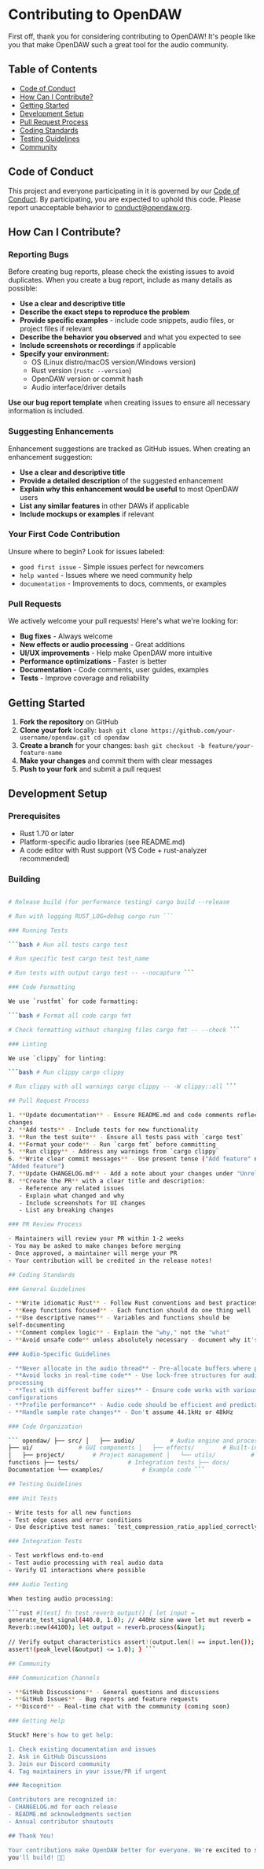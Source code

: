 # Contributing to OpenDAW

First off, thank you for considering contributing to OpenDAW! It's people like
you that make OpenDAW such a great tool for the audio community.

## Table of Contents

- [Code of Conduct](#code-of-conduct)
- [How Can I Contribute?](#how-can-i-contribute)
- [Getting Started](#getting-started)
- [Development Setup](#development-setup)
- [Pull Request Process](#pull-request-process)
- [Coding Standards](#coding-standards)
- [Testing Guidelines](#testing-guidelines)
- [Community](#community)

## Code of Conduct

This project and everyone participating in it is governed by our [Code of
Conduct](CODE_OF_CONDUCT.md). By participating, you are expected to uphold this
code. Please report unacceptable behavior to
[conduct@opendaw.org](mailto:conduct@opendaw.org).

## How Can I Contribute?

### Reporting Bugs

Before creating bug reports, please check the existing issues to avoid
duplicates. When you create a bug report, include as many details as possible:

- **Use a clear and descriptive title**
- **Describe the exact steps to reproduce the problem**
- **Provide specific examples** - include code snippets, audio files, or
project files if relevant
- **Describe the behavior you observed** and what you expected to see
- **Include screenshots or recordings** if applicable
- **Specify your environment:**
  - OS (Linux distro/macOS version/Windows version)
  - Rust version (`rustc --version`)
  - OpenDAW version or commit hash
  - Audio interface/driver details

**Use our bug report template** when creating issues to ensure all necessary
information is included.

### Suggesting Enhancements

Enhancement suggestions are tracked as GitHub issues. When creating an
enhancement suggestion:

- **Use a clear and descriptive title**
- **Provide a detailed description** of the suggested enhancement
- **Explain why this enhancement would be useful** to most OpenDAW users
- **List any similar features** in other DAWs if applicable
- **Include mockups or examples** if relevant

### Your First Code Contribution

Unsure where to begin? Look for issues labeled:

- `good first issue` - Simple issues perfect for newcomers
- `help wanted` - Issues where we need community help
- `documentation` - Improvements to docs, comments, or examples

### Pull Requests

We actively welcome your pull requests! Here's what we're looking for:

- **Bug fixes** - Always welcome
- **New effects or audio processing** - Great additions
- **UI/UX improvements** - Help make OpenDAW more intuitive
- **Performance optimizations** - Faster is better
- **Documentation** - Code comments, user guides, examples
- **Tests** - Improve coverage and reliability

## Getting Started

1. **Fork the repository** on GitHub
2. **Clone your fork** locally: ```bash git clone
https://github.com/your-username/opendaw.git cd opendaw ```
3. **Create a branch** for your changes: ```bash git checkout -b
feature/your-feature-name ```
4. **Make your changes** and commit them with clear messages
5. **Push to your fork** and submit a pull request

## Development Setup

### Prerequisites

- Rust 1.70 or later
- Platform-specific audio libraries (see README.md)
- A code editor with Rust support (VS Code + rust-analyzer recommended)

### Building

```bash # Debug build cargo build

# Release build (for performance testing) cargo build --release

# Run with logging RUST_LOG=debug cargo run ```

### Running Tests

```bash # Run all tests cargo test

# Run specific test cargo test test_name

# Run tests with output cargo test -- --nocapture ```

### Code Formatting

We use `rustfmt` for code formatting:

```bash # Format all code cargo fmt

# Check formatting without changing files cargo fmt -- --check ```

### Linting

We use `clippy` for linting:

```bash # Run clippy cargo clippy

# Run clippy with all warnings cargo clippy -- -W clippy::all ```

## Pull Request Process

1. **Update documentation** - Ensure README.md and code comments reflect your
changes
2. **Add tests** - Include tests for new functionality
3. **Run the test suite** - Ensure all tests pass with `cargo test`
4. **Format your code** - Run `cargo fmt` before committing
5. **Run clippy** - Address any warnings from `cargo clippy`
6. **Write clear commit messages** - Use present tense ("Add feature" not
"Added feature")
7. **Update CHANGELOG.md** - Add a note about your changes under "Unreleased"
8. **Create the PR** with a clear title and description:
   - Reference any related issues
   - Explain what changed and why
   - Include screenshots for UI changes
   - List any breaking changes

### PR Review Process

- Maintainers will review your PR within 1-2 weeks
- You may be asked to make changes before merging
- Once approved, a maintainer will merge your PR
- Your contribution will be credited in the release notes!

## Coding Standards

### General Guidelines

- **Write idiomatic Rust** - Follow Rust conventions and best practices
- **Keep functions focused** - Each function should do one thing well
- **Use descriptive names** - Variables and functions should be
self-documenting
- **Comment complex logic** - Explain the "why," not the "what"
- **Avoid unsafe code** unless absolutely necessary - document why it's needed

### Audio-Specific Guidelines

- **Never allocate in the audio thread** - Pre-allocate buffers where possible
- **Avoid locks in real-time code** - Use lock-free structures for audio
processing
- **Test with different buffer sizes** - Ensure code works with various audio
configurations
- **Profile performance** - Audio code should be efficient and predictable
- **Handle sample rate changes** - Don't assume 44.1kHz or 48kHz

### Code Organization

``` opendaw/ ├── src/ │   ├── audio/          # Audio engine and processing │
├── ui/             # GUI components │   ├── effects/        # Built-in effects
│   ├── project/        # Project management │   └── utils/          # Utility
functions ├── tests/              # Integration tests ├── docs/               #
Documentation └── examples/           # Example code ```

## Testing Guidelines

### Unit Tests

- Write tests for all new functions
- Test edge cases and error conditions
- Use descriptive test names: `test_compression_ratio_applied_correctly`

### Integration Tests

- Test workflows end-to-end
- Test audio processing with real audio data
- Verify UI interactions where possible

### Audio Testing

When testing audio processing:

```rust #[test] fn test_reverb_output() { let input =
generate_test_signal(440.0, 1.0); // 440Hz sine wave let mut reverb =
Reverb::new(44100); let output = reverb.process(&input);
    
// Verify output characteristics assert!(output.len() == input.len());
assert!(peak_level(&output) <= 1.0); } ```

## Community

### Communication Channels

- **GitHub Discussions** - General questions and discussions
- **GitHub Issues** - Bug reports and feature requests
- **Discord** - Real-time chat with the community (coming soon)

### Getting Help

Stuck? Here's how to get help:

1. Check existing documentation and issues
2. Ask in GitHub Discussions
3. Join our Discord community
4. Tag maintainers in your issue/PR if urgent

### Recognition

Contributors are recognized in:
- CHANGELOG.md for each release
- README.md acknowledgments section
- Annual contributor shoutouts

## Thank You!

Your contributions make OpenDAW better for everyone. We're excited to see what
you'll build! 🎵🦀
